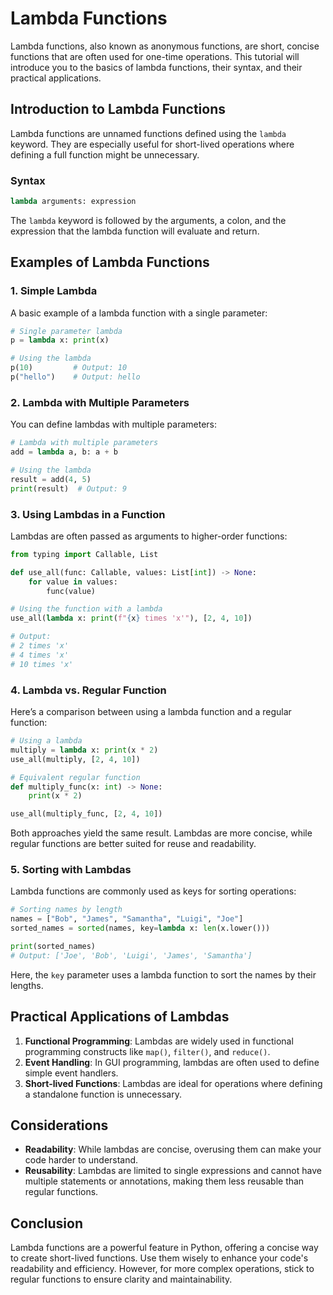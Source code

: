 # Lambda Functions

Lambda functions, also known as anonymous functions, are short, concise functions that are often used for one-time operations. This tutorial will introduce you to the basics of lambda functions, their syntax, and their practical applications.

## Introduction to Lambda Functions

Lambda functions are unnamed functions defined using the `lambda` keyword. They are especially useful for short-lived operations where defining a full function might be unnecessary.

### Syntax

```python
lambda arguments: expression
```

The `lambda` keyword is followed by the arguments, a colon, and the expression that the lambda function will evaluate and return.

## Examples of Lambda Functions

### 1. Simple Lambda

A basic example of a lambda function with a single parameter:

```python
# Single parameter lambda
p = lambda x: print(x)

# Using the lambda
p(10)         # Output: 10
p("hello")    # Output: hello
```

### 2. Lambda with Multiple Parameters

You can define lambdas with multiple parameters:

```python
# Lambda with multiple parameters
add = lambda a, b: a + b

# Using the lambda
result = add(4, 5)
print(result)  # Output: 9
```

### 3. Using Lambdas in a Function

Lambdas are often passed as arguments to higher-order functions:

```python
from typing import Callable, List

def use_all(func: Callable, values: List[int]) -> None:
    for value in values:
        func(value)

# Using the function with a lambda
use_all(lambda x: print(f"{x} times 'x'"), [2, 4, 10])

# Output:
# 2 times 'x'
# 4 times 'x'
# 10 times 'x'
```

### 4. Lambda vs. Regular Function

Here’s a comparison between using a lambda function and a regular function:

```python
# Using a lambda
multiply = lambda x: print(x * 2)
use_all(multiply, [2, 4, 10])

# Equivalent regular function
def multiply_func(x: int) -> None:
    print(x * 2)

use_all(multiply_func, [2, 4, 10])
```

Both approaches yield the same result. Lambdas are more concise, while regular functions are better suited for reuse and readability.

### 5. Sorting with Lambdas

Lambda functions are commonly used as keys for sorting operations:

```python
# Sorting names by length
names = ["Bob", "James", "Samantha", "Luigi", "Joe"]
sorted_names = sorted(names, key=lambda x: len(x.lower()))

print(sorted_names)
# Output: ['Joe', 'Bob', 'Luigi', 'James', 'Samantha']
```

Here, the `key` parameter uses a lambda function to sort the names by their lengths.

## Practical Applications of Lambdas

1. **Functional Programming**: Lambdas are widely used in functional programming constructs like `map()`, `filter()`, and `reduce()`.
2. **Event Handling**: In GUI programming, lambdas are often used to define simple event handlers.
3. **Short-lived Functions**: Lambdas are ideal for operations where defining a standalone function is unnecessary.

## Considerations

- **Readability**: While lambdas are concise, overusing them can make your code harder to understand.
- **Reusability**: Lambdas are limited to single expressions and cannot have multiple statements or annotations, making them less reusable than regular functions.

## Conclusion

Lambda functions are a powerful feature in Python, offering a concise way to create short-lived functions. Use them wisely to enhance your code's readability and efficiency. However, for more complex operations, stick to regular functions to ensure clarity and maintainability.

